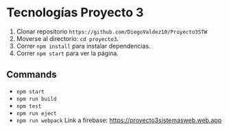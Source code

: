 # Tecnologías Proyecto 3
1. Clonar repositorio `https://github.com/DiegoValdez10/Proyecto3STW`
2. Moverse al directorio: `cd proyecto3`.<br />
3. Correr `npm install` para instalar dependencias.<br />
4. Correr `npm start` para ver la página.

## Commands

- `npm start`
- `npm run build`
- `npm test`
- `npm run eject`
- `npm run webpack`
Link a firebase: https://proyecto3sistemasweb.web.app
